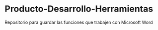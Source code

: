 # Producto-Desarrollo-Herramientas
Repositorio para guardar las funciones que trabajen con Microsoft Word
